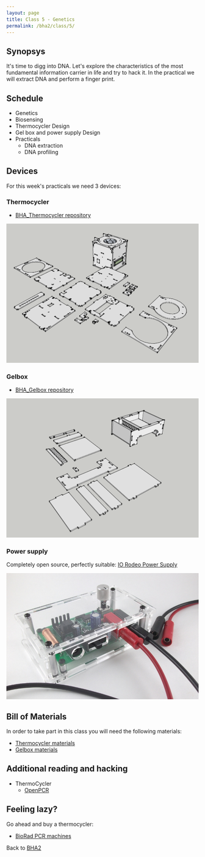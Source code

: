 ```yaml
---
layout: page
title: Class 5 - Genetics
permalink: /bha2/class/5/
---
```


## Synopsys

It's time to digg into DNA. Let's explore the characteristics of the most fundamental information carrier in life and try to hack it. In the practical we will extract DNA and perform a finger print.

## Schedule

* Genetics
* Biosensing
* Thermocycler Design
* Gel box and power supply Design
* Practicals
  * DNA extraction
  * DNA profiling

## Devices

For this week's practicals we need 3 devices:

### Thermocycler

* [BHA_Thermocycler repository](https://github.com/BioHackAcademy/BHA_Thermocycler)

![Thermocycler](/bha2/class/5/Thermocycler.png)

### Gelbox

* [BHA_Gelbox repository](https://github.com/BioHackAcademy/BHA_GelBox)

![Gelbox](/bha2/class/5/GelBox.png)

### Power supply

Completely open source, perfectly suitable: [IO Rodeo Power Supply](http://www.iorodeo.com/content/electrophoresis-power-supply-kit)

![Power Supply](/bha2/class/5/Powersupply.png)

## Bill of Materials

In order to take part in this class you will need the following materials:

* [Thermocycler materials](https://github.com/BioHackAcademy/BHA_Thermocycler/blob/master/BoM.md)
* [Gelbox materials](https://github.com/BioHackAcademy/BHA_GelBox/blob/master/BoM.md)

## Additional reading and hacking

* ThermoCycler
  * [OpenPCR](http://www.openpcr.org)

## Feeling lazy?

Go ahead and buy a thermocycler:

* [BioRad PCR machines](http://www.bio-rad.com/en-nl/category/pcr-instrumentation)

Back to [BHA2](/bha2/)